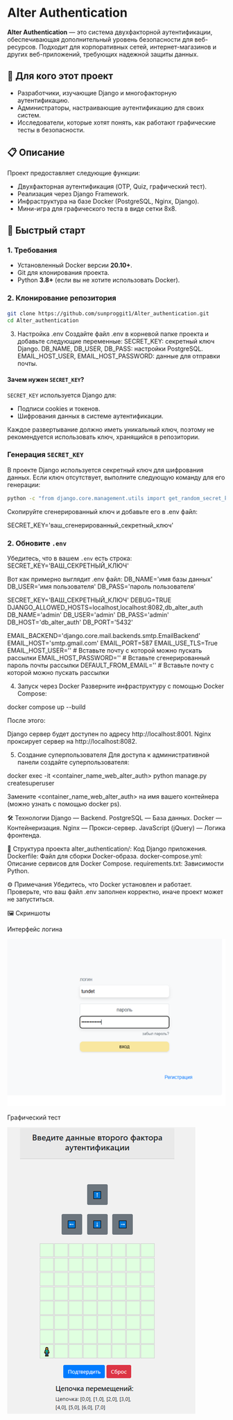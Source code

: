 # Alter Authentication

**Alter Authentication** — это система двухфакторной аутентификации, обеспечивающая дополнительный уровень безопасности для веб-ресурсов. Подходит для корпоративных сетей, интернет-магазинов и других веб-приложений, требующих надежной защиты данных.

## 🎯 Для кого этот проект
- Разработчики, изучающие Django и многофакторную аутентификацию.
- Администраторы, настраивающие аутентификацию для своих систем.
- Исследователи, которые хотят понять, как работают графические тесты в безопасности.

## 📋 Описание

Проект предоставляет следующие функции:
- Двухфакторная аутентификация (OTP, Quiz, графический тест).
- Реализация через Django Framework.
- Инфраструктура на базе Docker (PostgreSQL, Nginx, Django).
- Мини-игра для графического теста в виде сетки 8x8.

## 🚀 Быстрый старт

### 1. Требования
- Установленный Docker версии **20.10+**.
- Git для клонирования проекта.
- Python **3.8+** (если вы не хотите использовать Docker).

### 2. Клонирование репозитория

```bash
git clone https://github.com/sunproggit1/Alter_authentication.git
cd Alter_authentication
```
3. Настройка .env
Создайте файл .env в корневой папке проекта и добавьте следующие переменные:
SECRET_KEY: секретный ключ Django.
DB_NAME, DB_USER, DB_PASS: настройки PostgreSQL.
EMAIL_HOST_USER, EMAIL_HOST_PASSWORD: данные для отправки почты.

#### Зачем нужен `SECRET_KEY`?

`SECRET_KEY` используется Django для:
- Подписи cookies и токенов.
- Шифрования данных в системе аутентификации.

Каждое развертывание должно иметь уникальный ключ, поэтому не рекомендуется использовать ключ, хранящийся в репозитории.

### Генерация `SECRET_KEY`

В проекте Django используется секретный ключ для шифрования данных. Если ключ отсутствует, выполните следующую команду для его генерации:

```bash
python -c "from django.core.management.utils import get_random_secret_key; print(get_random_secret_key())"
```
Скопируйте сгенерированный ключ и добавьте его в .env файл:

SECRET_KEY='ваш_сгенерированный_секретный_ключ'

### **2. Обновите `.env`**

Убедитесь, что в вашем `.env` есть строка:
SECRET_KEY='ВАШ_СЕКРЕТНЫЙ_КЛЮЧ'

Вот как примерно выглядит .env файл:
DB_NAME='имя базы данных'
DB_USER='имя пользователя'
DB_PASS='пароль пользователя'

SECRET_KEY='ВАШ_СЕКРЕТНЫЙ_КЛЮЧ' 
DEBUG=TRUE
DJANGO_ALLOWED_HOSTS=localhost,localhost:8082,db_alter_auth
DB_NAME='admin'
DB_USER='admin'
DB_PASS='admin'
DB_HOST='db_alter_auth'
DB_PORT='5432'

EMAIL_BACKEND='django.core.mail.backends.smtp.EmailBackend'
EMAIL_HOST='smtp.gmail.com'
EMAIL_PORT=587
EMAIL_USE_TLS=True
EMAIL_HOST_USER='' # Вставьте почту с которой можно пускать рассылки
EMAIL_HOST_PASSWORD=''  # Вставьте сгенерированный пароль почты рассылки
DEFAULT_FROM_EMAIL='' # Вставьте почту с которой можно пускать рассылки

4. Запуск через Docker
Разверните инфраструктуру с помощью Docker Compose:

docker compose up --build

После этого:

Django сервер будет доступен по адресу http://localhost:8001.
Nginx проксирует сервер на http://localhost:8082.

5. Создание суперпользователя
Для доступа к административной панели создайте суперпользователя:

docker exec -it <container_name_web_alter_auth> python manage.py createsuperuser

Замените <container_name_web_alter_auth> на имя вашего контейнера (можно узнать с помощью docker ps).

🛠️ Технологии
Django — Backend.
PostgreSQL — База данных.
Docker — Контейнеризация.
Nginx — Прокси-сервер.
JavaScript (jQuery) — Логика фронтенда.

📂 Структура проекта
alter_authentication/: Код Django приложения.
Dockerfile: Файл для сборки Docker-образа.
docker-compose.yml: Описание сервисов для Docker Compose.
requirements.txt: Зависимости Python.

⚙️ Примечания
Убедитесь, что Docker установлен и работает.
Проверьте, что ваш файл .env заполнен корректно, иначе проект может не запуститься.

🖼️ Скриншоты

Интерфейс логина

![alt text](image.png)

Графический тест

![alt text](image-1.png)

